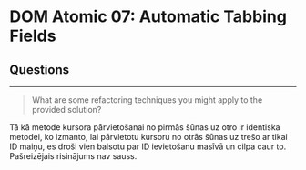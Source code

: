 # DOM Atomic 07: Automatic Tabbing Fields

## Questions

---

> What are some refactoring techniques you might apply to the provided solution?

Tā kā metode kursora pārvietošanai no pirmās šūnas uz otro ir identiska metodei, ko izmanto, lai pārvietotu kursoru no otrās šūnas uz trešo ar tikai ID maiņu, es droši vien balsotu par ID ievietošanu masīvā un cilpa caur to. Pašreizējais risinājums nav sauss. 
